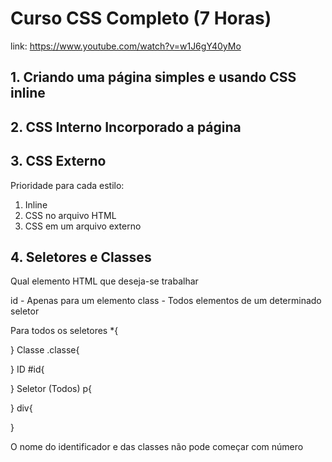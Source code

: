# Curso CSS Completo (7 Horas)

link: https://www.youtube.com/watch?v=w1J6gY40yMo

## 1. Criando uma página simples e usando CSS inline

## 2. CSS Interno Incorporado a página

## 3. CSS Externo

Prioridade para cada estilo:

1. Inline
2. CSS no arquivo HTML
3. CSS em um arquivo externo

## 4. Seletores e Classes

Qual elemento HTML que deseja-se trabalhar

id - Apenas para um elemento
class - Todos elementos de um determinado seletor

Para todos os seletores
\*{

}
Classe
.classe{

}
ID
#id{

}
Seletor (Todos)
p{

}
div{

}

O nome do identificador e das classes não pode começar com número
